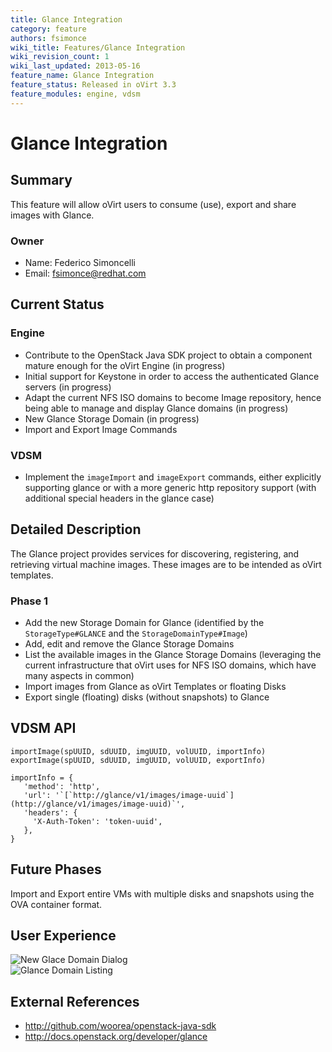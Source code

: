 ```yaml
---
title: Glance Integration
category: feature
authors: fsimonce
wiki_title: Features/Glance Integration
wiki_revision_count: 1
wiki_last_updated: 2013-05-16
feature_name: Glance Integration
feature_status: Released in oVirt 3.3
feature_modules: engine, vdsm
---
```


# Glance Integration

## Summary

This feature will allow oVirt users to consume (use), export and share images with Glance.

### Owner

*   Name: Federico Simoncelli
*   Email: <fsimonce@redhat.com>

## Current Status

### Engine

*   Contribute to the OpenStack Java SDK project to obtain a component mature enough for the oVirt Engine (in progress)
*   Initial support for Keystone in order to access the authenticated Glance servers (in progress)
*   Adapt the current NFS ISO domains to become Image repository, hence being able to manage and display Glance domains (in progress)
*   New Glance Storage Domain (in progress)
*   Import and Export Image Commands

### VDSM

*   Implement the `imageImport` and `imageExport` commands, either explicitly supporting glance or with a more generic http repository support (with additional special headers in the glance case)

## Detailed Description

The Glance project provides services for discovering, registering, and retrieving virtual machine images. These images are to be intended as oVirt templates.

### Phase 1

*   Add the new Storage Domain for Glance (identified by the `StorageType#GLANCE` and the `StorageDomainType#Image`)
*   Add, edit and remove the Glance Storage Domains
*   List the available images in the Glance Storage Domains (leveraging the current infrastructure that oVirt uses for NFS ISO domains, which have many aspects in common)
*   Import images from Glance as oVirt Templates or floating Disks
*   Export single (floating) disks (without snapshots) to Glance

## VDSM API

    importImage(spUUID, sdUUID, imgUUID, volUUID, importInfo)
    exportImage(spUUID, sdUUID, imgUUID, volUUID, exportInfo)

    importInfo = {
       'method': 'http',
       'url': '`[`http://glance/v1/images/image-uuid`](http://glance/v1/images/image-uuid)`',
       'headers': {
         'X-Auth-Token': 'token-uuid',
       },
    }

## Future Phases

Import and Export entire VMs with multiple disks and snapshots using the OVA container format.

## User Experience

![New Glace Domain Dialog](images/wiki/NewGlanceDomain1.png)
&nbsp;<br/>
![Glance Domain Listing](images/wiki/GlanceDomainListing1.png)

## External References

*   [<http://github.com/woorea/openstack-java-sdk>](http://github.com/woorea/openstack-java-sdk)
*   [<http://docs.openstack.org/developer/glance>](http://docs.openstack.org/developer/glance)
